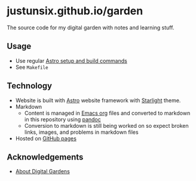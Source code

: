 # justunsix.github.io/garden

The source code for my digital garden with notes and learning stuff.

## Usage

- Use regular
  [Astro setup and build commands](https://docs.astro.build/en/develop-and-build/)
- See `Makefile`

## Technology

- Website is built with [Astro](https://astro.build/) website framework with
  [Starlight](https://github.com/withastro/starlight) theme.
- Markdown
  - Content is managed in [Emacs org](https://orgmode.org/) files and converted
    to markdown in this repository using [pandoc](https://pandoc.org/)
  - Conversion to markdown is still being worked on so expect broken links,
    images, and problems in markdown files
- Hosted on [GitHub pages](https://pages.github.com/)

## Acknowledgements

- [About Digital Gardens](https://maggieappleton.com/garden-history)
